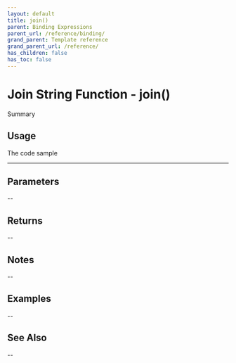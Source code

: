 ```yaml
---
layout: default
title: join()
parent: Binding Expressions
parent_url: /reference/binding/
grand_parent: Template reference
grand_parent_url: /reference/
has_children: false
has_toc: false
---
```


# Join String Function - join()

Summary

## Usage

 The code sample

---

## Parameters

--

## Returns 

--

## Notes


-- 

## Examples


--


## See Also


--

